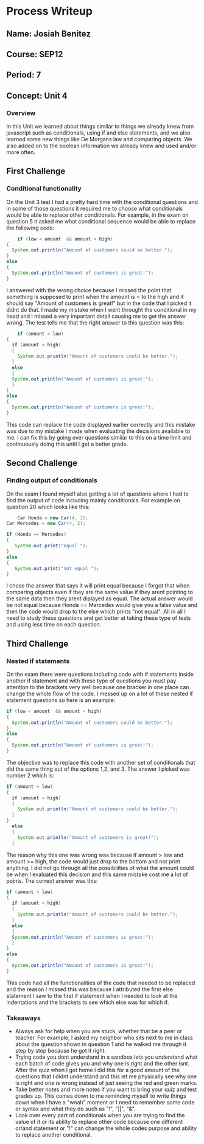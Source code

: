 # Process Writeup

## Name: Josiah Benitez
## Course: SEP12
## Period: 7
## Concept: Unit 4

### Overview

In this Unit we learned about things similar to things we already knew from javascript such as conditionals, using if and else statements, and we also learned some new things like De Morgans law and comparing objects. We also added on to the boolean information we already knew and used and/or more often.
## First Challenge
### Conditional functionality

On the Unit 3 test I had a pretty hard time with the conditional questions and in some of those questions it required me to choose what conditionals would be able to replace other conditionals. For example, in the exam on question 5 it asked me what conditional sequence would be able to replace the following code:
  
```java
    if (low < amount  && amount < high)
{
  System.out.println("Amount of customers could be better.");
}
else
{
  System.out.println("Amount of customers is great!");
}
```
I answered with the wrong choice because I missed the point that something is supposed to print when the amount is = to the high and it should say "Amount of customers is great!" but in the code that I picked it didnt do that. I made my mistake when I went throught the conditional in my head and I missed a very important detail causing me to get the answer wrong. The test tells me that the right answer to this question was this: 

```java
    if (amount > low)
{
  if (amount < high)
  {
    System.out.println("Amount of customers could be better.");
  }
  else
  {
  System.out.println("Amount of customers is great!");
  }
}
else
{
  System.out.println("Amount of customers is great!");
}
```

 This code can replace the code displayed earlier correctly and this mistake was due to my mistake I made when evaluating the decisions available to me. I can fix this by going over questions similar to this on a time limit and continuously doing this until I get a better grade.
 
## Second Challenge
### Finding output of conditionals

On the exam I found myself also getting a lot of questions where I had to find the output of code including mainly conditionals. For example on question 20 which looks like this:

    
 ```java 
     Car Honda = new Car(4, 2);
Car Mercedes = new Car(4, 2);

if (Honda == Mercedes) 
{
    System.out.print("equal ");
} 
else 
{
    System.out.print("not equal ");
}
   ```

I chose the answer that says it will print equal because I forgot that when comparing objects even if they are the same value if they arent pointing to the same data then they arent diplayed as equal. The actual answer would be not equal because Honda == Mercedes would give you a false value and then the code would drop to the else which prints "not equal". All in all I need to study these questions and get better at taking these type of tests and using less time on each question.
## Third Challenge
### Nested if statements 

On the exam there were questions including code with if statements inside another if statement and with these type of questions you must pay attention to the brackets very well because one bracker in one place can change the whole flow of the code. I messed up on a lot of these nested if statement questions so here is an example: 

```java
if (low < amount  && amount < high)
{
  System.out.println("Amount of customers could be better.");
}
else
{
  System.out.println("Amount of customers is great!");
}
```
The objective was to replace this code with another set of conditionals that did the same thing out of the options 1,2, and 3. The answer I picked was number 2 which is:

```java
if (amount > low) 
{
  if (amount < high)
  {
    System.out.println("Amount of customers could be better.");
  }
}
  else
  {
    System.out.println("Amount of customers is great!");
  }
```
The reason why this one was wrong was because if amount > low and amount >= high, the code would just drop to the bottom and not print anything. I did not go through all the possibilities of what the amount could be when I evaluated this decision and this same mistake cost me a lot of points. The correct answer was this: 

```java
if (amount > low)
{
  if (amount < high)
  {
    System.out.println("Amount of customers could be better.");
  }
  else
  {
  System.out.println("Amount of customers is great!");
  }
}
else
{
  System.out.println("Amount of customers is great!");
}
```
This code had all the functionalities of the code that needed to be replaced and the reason I missed this was because I attributed the first else statement I saw to the first if statement when I needed to look at the indentations and the brackets to see which else was for which if.
### Takeaways

* Always ask for help when you are stuck, whether that be a peer or teacher. For example, I asked my neighbor who sits next to me in class about the question shown in question 1 and he walked me through it step by step because he got it right. 
* Trying code you dont understand in a sandbox lets you understand what each batch of code gives you and why one is right and the other isnt. After the quiz when I got home I did this for a good amount of the questions that I didnt understand and this let me physically see why one is right and one is wrong instead of just seeing the red and green marks.
* Take better notes and more notes if you want to bring your quiz and test grades up. This comes down to me reminding myself to write things down when I have a "woah" moment or I need to remember some code or syntax and what they do such as "!", "||", "&".
* Look over every part of conditionals when you are trying to find the value of it or its ability to replace other code because one different or/and statement or "!" can change the whole codes purpose and ability to replace another conditional.

